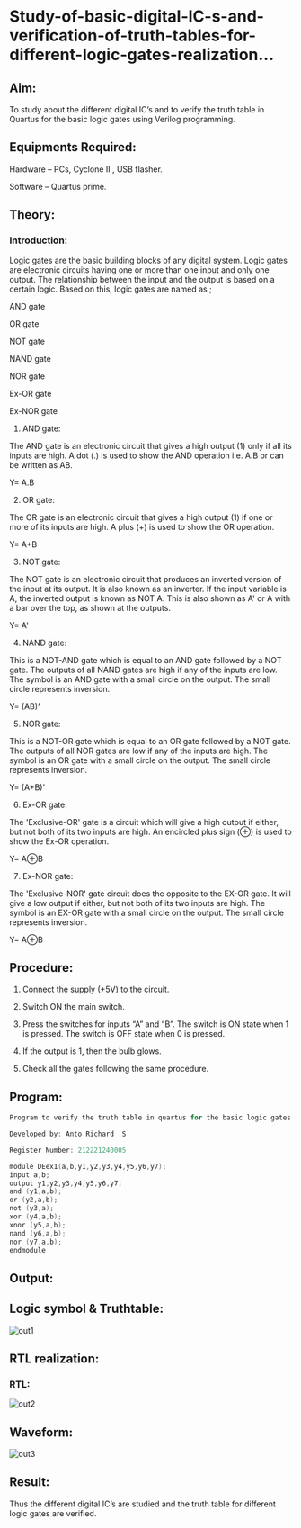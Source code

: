 # Study-of-basic-digital-IC-s-and-verification-of-truth-tables-for-different-logic-gates-realization...

## Aim:

To study about the different digital IC’s and to verify the truth table in Quartus for the basic logic gates using Verilog programming.

## Equipments Required:

Hardware – PCs, Cyclone II , USB flasher.

Software – Quartus prime.

## Theory:

### Introduction:

Logic gates are the basic building blocks of any digital system. Logic gates are electronic circuits having one or more than one input and only one output. The relationship between the input and the output is based on a certain logic. Based on this, logic gates are named as ;

AND gate

OR gate

NOT gate

NAND gate

NOR gate

Ex-OR gate

Ex-NOR gate

1) AND gate:

The AND gate is an electronic circuit that gives a high output (1) only if all its inputs are high. A dot (.) is used to show the AND operation i.e. A.B or can be written as AB.

Y= A.B

2) OR gate:

The OR gate is an electronic circuit that gives a high output (1) if one or more of its inputs are high. A plus (+) is used to show the OR operation.

Y= A+B

3) NOT gate:

The NOT gate is an electronic circuit that produces an inverted version of the input at its output. It is also known as an inverter. If the input variable is A, the inverted output is known as NOT A. This is also shown as A' or A with a bar over the top, as shown at the outputs.

Y= A'

4) NAND gate:

This is a NOT-AND gate which is equal to an AND gate followed by a NOT gate. The outputs of all NAND gates are high if any of the inputs are low. The symbol is an AND gate with a small circle on the output. The small circle represents inversion.

Y= (AB)’

5) NOR gate:

This is a NOT-OR gate which is equal to an OR gate followed by a NOT gate. The outputs of all NOR gates are low if any of the inputs are high. The symbol is an OR gate with a small circle on the output. The small circle represents inversion.

Y= (A+B)’

6) Ex-OR gate:

The 'Exclusive-OR' gate is a circuit which will give a high output if either, but not both of its two inputs are high. An encircled plus sign (⊕) is used to show the Ex-OR operation.

Y= A⊕B

7) Ex-NOR gate:

The 'Exclusive-NOR' gate circuit does the opposite to the EX-OR gate. It will give a low output if either, but not both of its two inputs are high. The symbol is an EX-OR gate with a small circle on the output. The small circle represents inversion.

Y= A⊕B

## Procedure:

1) Connect the supply (+5V) to the circuit.

2) Switch ON the main switch.

3) Press the switches for inputs “A” and “B”. The switch is ON state when 1 is pressed. The switch is OFF state when 0 is pressed.

4) If the output is 1, then the bulb glows.

5) Check all the gates following the same procedure.

## Program:

```c
Program to verify the truth table in quartus for the basic logic gates using Verilog programming.

Developed by: Anto Richard .S

Register Number: 212221240005
```

```c
module DEex1(a,b,y1,y2,y3,y4,y5,y6,y7);
input a,b;
output y1,y2,y3,y4,y5,y6,y7;
and (y1,a,b);
or (y2,a,b);
not (y3,a);
xor (y4,a,b);
xnor (y5,a,b);
nand (y6,a,b);
nor (y7,a,b);
endmodule
```


## Output:

## Logic symbol & Truthtable:

![out1](https://user-images.githubusercontent.com/93427534/233102807-fa601b43-54f4-48aa-91e1-171697c41deb.png)

## RTL realization:

### RTL:

![out2](https://user-images.githubusercontent.com/93427534/233102816-457ba625-5a3d-483b-8c20-bdf7394b94c1.png)

## Waveform:

![out3](https://user-images.githubusercontent.com/93427534/233102844-df0716d4-53c5-4de9-8586-aa11fd7e6e20.png)

## Result:

Thus the different digital IC’s are studied and the truth table for different logic gates are verified.

